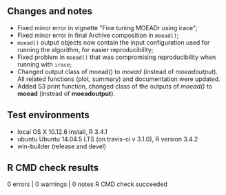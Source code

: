 ## Changes and notes
* Fixed minor error in vignette "Fine tuning MOEADr using irace";
* Fixed minor error in final Archive composition in `moead()`;
* `moead()` output objects now contain the input configuration used 
  for running the algorithm, for easier reproducibility;
* Fixed problem in `moead()` that was compromising reproducibility when running
  with `irace`;
* Changed output class of moead() to _moead_ (instead of _moeadoutput_). All 
  related functions (plot, summary) and documentation were updated.
* Added S3 print function, changed class of the outputs of 
  _moead()_ to **moead** (instead of **moeadoutput**).

## Test environments
* local OS X 10.12.6 install, R 3.4.1
* ubuntu Ubuntu 14.04.5 LTS (on travis-ci v 3.1.0), R version 3.4.2
* win-builder (release and devel)

## R CMD check results
0 errors | 0 warnings | 0 notes
R CMD check succeeded
